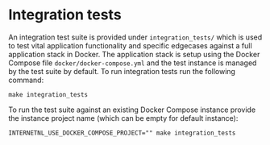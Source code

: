 # Integration tests

An integration test suite is provided under `integration_tests/` which is used to test vital application functionality and specific edgecases against a full application stack in Docker. The application stack is setup using the Docker Compose file `docker/docker-compose.yml` and the test instance is managed by the test suite by default. To run integration tests run the following command:

    make integration_tests

To run the test suite against an existing Docker Compose instance provide the instance project name (which can be empty for default instance):

    INTERNETNL_USE_DOCKER_COMPOSE_PROJECT="" make integration_tests


